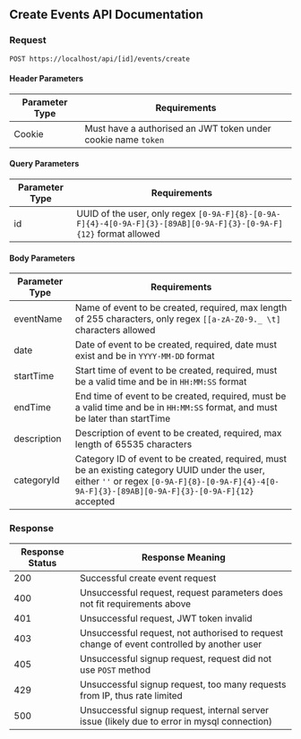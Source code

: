 ## Create Events API Documentation

### Request

`POST https://localhost/api/[id]/events/create`

#### Header Parameters

| Parameter Type | Requirements |
|----------------|--------------|
| Cookie | Must have a authorised an JWT token under cookie name `token` |

#### Query Parameters

| Parameter Type | Requirements |
|----------------|--------------|
| id | UUID of the user, only regex `[0-9A-F]{8}-[0-9A-F]{4}-4[0-9A-F]{3}-[89AB][0-9A-F]{3}-[0-9A-F]{12}` format allowed |

#### Body Parameters

| Parameter Type | Requirements |
|----------------|--------------|
| eventName | Name of event to be created, required, max length of 255 characters, only regex `[[a-zA-Z0-9._ \t]` characters allowed |
| date | Date of event to be created, required, date must exist and be in `YYYY-MM-DD` format |
| startTime | Start time of event to be created, required, must be a valid time and be in `HH:MM:SS` format |
| endTime | End time of event to be created, required, must be a valid time and be in `HH:MM:SS` format, and must be later than startTime |
| description | Description of event to be created, required, max length of 65535 characters |
| categoryId | Category ID of event to be created, required, must be an existing category UUID under the user, either `''` or regex `[0-9A-F]{8}-[0-9A-F]{4}-4[0-9A-F]{3}-[89AB][0-9A-F]{3}-[0-9A-F]{12}` accepted |

### Response

| Response Status | Response Meaning |
|-|-|
| 200 | Successful create event request |
| 400 | Unsuccessful request, request parameters does not fit requirements above |
| 401 | Unsuccessful request, JWT token invalid |
| 403 | Unsuccessful request, not authorised to request change of event controlled by another user |
| 405 | Unsuccessful signup request, request did not use `POST` method |
| 429 | Unsuccessful signup request, too many requests from IP, thus rate limited |
| 500 | Unsuccessful signup request, internal server issue (likely due to error in mysql connection) |